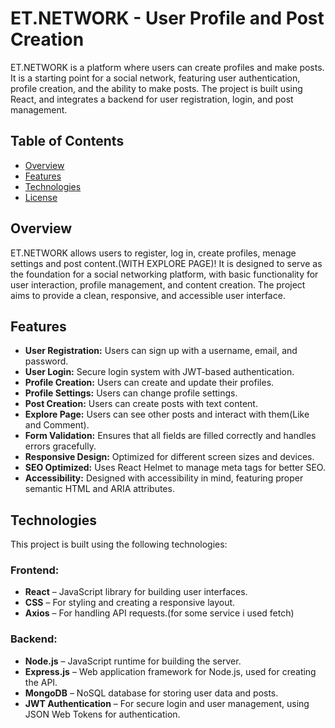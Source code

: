# ET.NETWORK - User Profile and Post Creation

ET.NETWORK is a platform where users can create profiles and make posts. It is a starting point for a social network, featuring user authentication, profile creation, and the ability to make posts. The project is built using React, and integrates a backend for user registration, login, and post management.

## Table of Contents

- [Overview](#overview)
- [Features](#features)
- [Technologies](#technologies)
- [License](#MIT)

## Overview

ET.NETWORK allows users to register, log in, create profiles, menage settings and post content.(WITH EXPLORE PAGE)! It is designed to serve as the foundation for a social networking platform, with basic functionality for user interaction, profile management, and content creation. The project aims to provide a clean, responsive, and accessible user interface.

## Features

- **User Registration:** Users can sign up with a username, email, and password.
- **User Login:** Secure login system with JWT-based authentication.
- **Profile Creation:** Users can create and update their profiles.
- **Profile Settings:** Users can change profile settings.
- **Post Creation:** Users can create posts with text content.
- **Explore Page:** Users can see other posts and interact with them(Like and Comment).
- **Form Validation:** Ensures that all fields are filled correctly and handles errors gracefully.
- **Responsive Design:** Optimized for different screen sizes and devices.
- **SEO Optimized:** Uses React Helmet to manage meta tags for better SEO.
- **Accessibility:** Designed with accessibility in mind, featuring proper semantic HTML and ARIA attributes.

## Technologies

This project is built using the following technologies:

### Frontend:
- **React** – JavaScript library for building user interfaces.
- **CSS** – For styling and creating a responsive layout.
- **Axios** – For handling API requests.(for some service i used fetch)

### Backend:
- **Node.js** – JavaScript runtime for building the server.
- **Express.js** – Web application framework for Node.js, used for creating the API.
- **MongoDB** – NoSQL database for storing user data and posts.
- **JWT Authentication** – For secure login and user management, using JSON Web Tokens for authentication.


